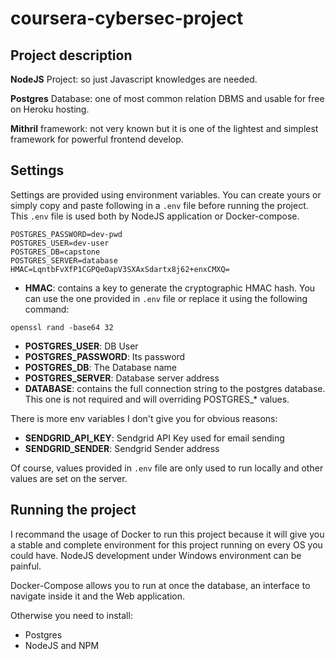 # coursera-cybersec-project

## Project description

**NodeJS** Project: so just Javascript knowledges are needed.

**Postgres** Database: one of most common relation DBMS and usable for free on Heroku hosting.

**Mithril** framework: not very known  but it is one of the lightest and simplest framework for powerful frontend develop.


## Settings
Settings are provided using environment variables. You can create yours or simply copy and paste following in a `.env` file before running the project. This `.env` file is used both by NodeJS application or Docker-compose.
```
POSTGRES_PASSWORD=dev-pwd
POSTGRES_USER=dev-user
POSTGRES_DB=capstone
POSTGRES_SERVER=database
HMAC=LqntbFvXfP1CGPQeOapV3SXAxSdartx8j62+enxCMXQ=

```

- **HMAC**: contains a key to generate the cryptographic HMAC hash. You can use the one provided in `.env` file or replace it using the following command: 

```
openssl rand -base64 32
```

- **POSTGRES_USER**: DB User
- **POSTGRES_PASSWORD**: Its password
- **POSTGRES_DB**: The Database name
- **POSTGRES_SERVER**: Database server address
- **DATABASE**: contains the full connection string to the postgres database. This one is not required and will overriding POSTGRES_* values.

There is more env variables I don't give you for obvious reasons:
- **SENDGRID_API_KEY**: Sendgrid API Key used for email sending
- **SENDGRID_SENDER**: Sendgrid Sender address


Of course, values provided in `.env` file are only used to run locally and other values are set on the server.

## Running the project

I recommand the usage of Docker to run this project because it will give you a stable and complete environment for this project running on every OS you could have. NodeJS development under Windows environment can be painful.

Docker-Compose allows you to run at once the database, an interface to navigate inside it and the Web application.

Otherwise you need to install:
- Postgres
- NodeJS and NPM

